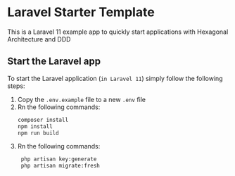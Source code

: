 # Laravel Starter Template

This is a Laravel 11 example app to quickly start applications with Hexagonal Architecture and DDD

## Start the Laravel app

To start the Laravel application (`in Laravel 11`) simply follow the following steps:

1. Copy the `.env.example` file to a new `.env` file
2. Rn the following commands:
   ```bash
   composer install
   npm install
   npm run build
   ```
3. Rn the following commands:
   ```bash
    php artisan key:generate
    php artisan migrate:fresh
   ```
